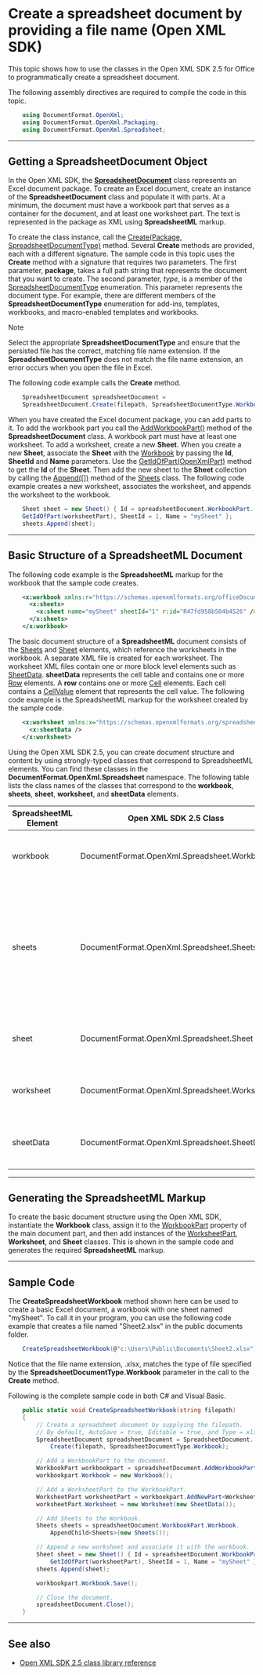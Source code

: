# Create a spreadsheet document by providing a file name (Open XML SDK)

This topic shows how to use the classes in the Open XML SDK 2.5 for
Office to programmatically create a spreadsheet document.

The following assembly directives are required to compile the code in
this topic.

```csharp
    using DocumentFormat.OpenXml;
    using DocumentFormat.OpenXml.Packaging;
    using DocumentFormat.OpenXml.Spreadsheet;
```



--------------------------------------------------------------------------------
## Getting a SpreadsheetDocument Object 
In the Open XML SDK, the **[SpreadsheetDocument](https://msdn.microsoft.com/library/office/documentformat.openxml.packaging.spreadsheetdocument.aspx)** class represents an
Excel document package. To create an Excel document, create an instance
of the **SpreadsheetDocument** class and
populate it with parts. At a minimum, the document must have a workbook
part that serves as a container for the document, and at least one
worksheet part. The text is represented in the package as XML using
**SpreadsheetML** markup.

To create the class instance, call the [Create(Package, SpreadsheetDocumentType)](https://msdn.microsoft.com/library/office/cc562706.aspx)
method. Several **Create** methods are
provided, each with a different signature. The sample code in this topic
uses the **Create** method with a signature
that requires two parameters. The first parameter, **package**, takes a full
path string that represents the document that you want to create. The
second parameter, *type*, is a member of the [SpreadsheetDocumentType](https://msdn.microsoft.com/library/office/documentformat.openxml.spreadsheetdocumenttype.aspx) enumeration. This
parameter represents the document type. For example, there are different
members of the **SpreadsheetDocumentType**
enumeration for add-ins, templates, workbooks, and macro-enabled
templates and workbooks.

> [!NOTE]
> Select the appropriate **SpreadsheetDocumentType** and ensure that the persisted file has the correct, matching file name extension. If the **SpreadsheetDocumentType** does not match the file name extension, an error occurs when you open the file in Excel.


The following code example calls the **Create**
method.

```csharp
    SpreadsheetDocument spreadsheetDocument = 
    SpreadsheetDocument.Create(filepath, SpreadsheetDocumentType.Workbook);
```



When you have created the Excel document package, you can add parts to
it. To add the workbook part you call the [AddWorkbookPart()](https://msdn.microsoft.com/library/office/documentformat.openxml.packaging.spreadsheetdocument.addworkbookpart.aspx) method of the **SpreadsheetDocument** class. A workbook part must
have at least one worksheet. To add a worksheet, create a new **Sheet**. When you create a new **Sheet**, associate the **Sheet** with the [Workbook](https://msdn.microsoft.com/library/office/documentformat.openxml.spreadsheet.workbook.aspx) by passing the **Id**, **SheetId** and **Name** parameters. Use the
[GetIdOfPart(OpenXmlPart)](https://msdn.microsoft.com/library/office/documentformat.openxml.packaging.openxmlpartcontainer.getidofpart.aspx) method to get the
**Id** of the **Sheet**. Then add the new sheet to the **Sheet** collection by calling the [Append([])](https://msdn.microsoft.com/library/office/cc801361.aspx) method of the [Sheets](https://msdn.microsoft.com/library/office/documentformat.openxml.spreadsheet.sheets.aspx) class. The following code example
creates a new worksheet, associates the worksheet, and appends the
worksheet to the workbook.

```csharp
    Sheet sheet = new Sheet() { Id = spreadsheetDocument.WorkbookPart.
    GetIdOfPart(worksheetPart), SheetId = 1, Name = "mySheet" };
    sheets.Append(sheet);
```




--------------------------------------------------------------------------------
## Basic Structure of a SpreadsheetML Document 
The following code example is the **SpreadsheetML** markup for the workbook that the
sample code creates.

```xml
    <x:workbook xmlns:r="https://schemas.openxmlformats.org/officeDocument/2006/relationships" xmlns:x="https://schemas.openxmlformats.org/spreadsheetml/2006/main">
      <x:sheets>
        <x:sheet name="mySheet" sheetId="1" r:id="R47fd958b504b4526" />
      </x:sheets>
    </x:workbook>
```

The basic document structure of a **SpreadsheetML** document consists of the [Sheets](https://msdn.microsoft.com/library/office/documentformat.openxml.spreadsheet.sheets.aspx) and [Sheet](https://msdn.microsoft.com/library/office/documentformat.openxml.spreadsheet.sheet.aspx) elements, which reference the
worksheets in the workbook. A separate XML file is created for each
worksheet. The worksheet XML files contain one or more block level
elements such as [SheetData](https://msdn.microsoft.com/library/office/documentformat.openxml.spreadsheet.sheetdata.aspx). **sheetData** represents the cell table and contains
one or more [Row](https://msdn.microsoft.com/library/office/documentformat.openxml.spreadsheet.row.aspx) elements. A **row** contains one or more [Cell](https://msdn.microsoft.com/library/office/documentformat.openxml.spreadsheet.cell.aspx) elements. Each cell contains a [CellValue](https://msdn.microsoft.com/library/office/documentformat.openxml.spreadsheet.cellvalue.aspx) element that represents the cell
value. The following code example is the SpreadsheetML markup for the
worksheet created by the sample code.

```xml
    <x:worksheet xmlns:x="https://schemas.openxmlformats.org/spreadsheetml/2006/main">
      <x:sheetData />
    </x:worksheet>
```

Using the Open XML SDK 2.5, you can create document structure and
content by using strongly-typed classes that correspond to SpreadsheetML
elements. You can find these classes in the **DocumentFormat.OpenXml.Spreadsheet** namespace. The
following table lists the class names of the classes that correspond to
the **workbook**, **sheets**, **sheet**, **worksheet**, and **sheetData** elements.

| SpreadsheetML Element | Open XML SDK 2.5 Class | Description |
|---|---|---|
| workbook | DocumentFormat.OpenXml.Spreadsheet.Workbook | The root element for the main document part. |
| sheets | DocumentFormat.OpenXml.Spreadsheet.Sheets | The container for the block-level structures such as sheet, fileVersion, and others specified in the [ISO/IEC 29500](https://www.iso.org/standard/71691.html) specification. |
| sheet | DocumentFormat.OpenXml.Spreadsheet.Sheet | A sheet that points to a sheet definition file. |
| worksheet | DocumentFormat.OpenXml.Spreadsheet.Worksheet | A sheet definition file that contains the sheet data. |
| sheetData | DocumentFormat.OpenXml.Spreadsheet.SheetData | The cell table, grouped together by rows. |


--------------------------------------------------------------------------------
## Generating the SpreadsheetML Markup 
To create the basic document structure using the Open XML SDK,
instantiate the **Workbook** class, assign it
to the [WorkbookPart](https://msdn.microsoft.com/library/office/documentformat.openxml.spreadsheet.workbook.workbookpart.aspx) property of the main document
part, and then add instances of the [WorksheetPart](https://msdn.microsoft.com/library/office/documentformat.openxml.spreadsheet.worksheet.worksheetpart.aspx), **Worksheet**, and **Sheet**
classes. This is shown in the sample code and generates the required
**SpreadsheetML** markup.


--------------------------------------------------------------------------------
## Sample Code 
The **CreateSpreadsheetWorkbook** method shown
here can be used to create a basic Excel document, a workbook with one
sheet named "mySheet". To call it in your program, you can use the
following code example that creates a file named "Sheet2.xlsx" in the
public documents folder.

```csharp
    CreateSpreadsheetWorkbook(@"c:\Users\Public\Documents\Sheet2.xlsx")
```



Notice that the file name extension, .xlsx, matches the type of file
specified by the **SpreadsheetDocumentType.Workbook** parameter in the
call to the **Create** method.

Following is the complete sample code in both C\# and Visual Basic.

```csharp
    public static void CreateSpreadsheetWorkbook(string filepath)
    {
        // Create a spreadsheet document by supplying the filepath.
        // By default, AutoSave = true, Editable = true, and Type = xlsx.
        SpreadsheetDocument spreadsheetDocument = SpreadsheetDocument.
            Create(filepath, SpreadsheetDocumentType.Workbook);

        // Add a WorkbookPart to the document.
        WorkbookPart workbookpart = spreadsheetDocument.AddWorkbookPart();
        workbookpart.Workbook = new Workbook();

        // Add a WorksheetPart to the WorkbookPart.
        WorksheetPart worksheetPart = workbookpart.AddNewPart<WorksheetPart>();
        worksheetPart.Worksheet = new Worksheet(new SheetData());

        // Add Sheets to the Workbook.
        Sheets sheets = spreadsheetDocument.WorkbookPart.Workbook.
            AppendChild<Sheets>(new Sheets());

        // Append a new worksheet and associate it with the workbook.
        Sheet sheet = new Sheet() { Id = spreadsheetDocument.WorkbookPart.
            GetIdOfPart(worksheetPart), SheetId = 1, Name = "mySheet" };
        sheets.Append(sheet);

        workbookpart.Workbook.Save();

        // Close the document.
        spreadsheetDocument.Close();
    }
```



--------------------------------------------------------------------------------
## See also 


- [Open XML SDK 2.5 class library reference](/dotnet/api/overview/openxml/)
